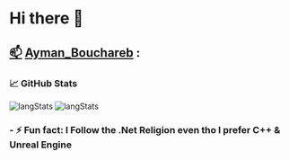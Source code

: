 # Hi there 👋
## <a href="Ayman.bouchareb@outlook.fr">📫</a> [Ayman_Bouchareb](https://www.linkedin.com/in/ayman-bouchareb-511abb19a/) :
### &#x1f4c8; GitHub Stats
![langStats](https://github-readme-stats.vercel.app/api/top-langs/?username=DemuirGos&exclude_repo=Exam-Location-Management&title_color=ffffff&text_color=c9cacc&icon_color=2bbc8a&bg_color=1d1f21&hide=php,c&langs_count=6)
![langStats](https://github-readme-stats.vercel.app/api?username=DemuirGos&show_icons=true&line_height=40&title_color=ffffff&text_color=c9cacc&icon_color=2bbc8a&bg_color=1d1f21)
<br/>
### - ⚡ Fun fact: I Follow the .Net Religion even tho I prefer C++ & Unreal Engine
